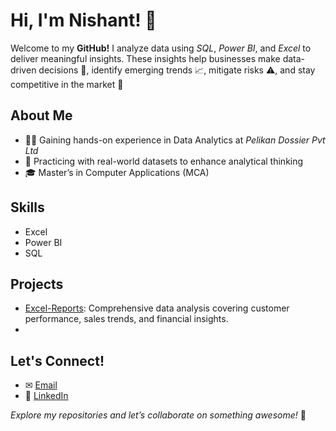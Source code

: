 # Hi, I'm Nishant! 👋 

Welcome to my **GitHub!** I analyze data using *SQL*, *Power BI*, and *Excel* to deliver meaningful insights. These insights help businesses make data-driven decisions 🤔, identify emerging trends 📈, mitigate risks ⚠, and stay competitive in the market 🚀

## About Me
- 👨‍💻 Gaining hands-on experience in Data Analytics at *Pelikan Dossier Pvt Ltd*
- 🌱 Practicing with real-world datasets to enhance analytical thinking
- 🎓 Master’s in Computer Applications (MCA)

## Skills 
- Excel
- Power BI
- SQL

## Projects
- [Excel-Reports](https://github.com/nishant-s-anlst/Excel-Reports): Comprehensive data analysis covering customer performance, sales trends, and financial insights.
- 

## Let's Connect!
- ✉ [Email](mailto:nsharma1817@gmail.com)
- 🔗 [LinkedIn](https://www.linkedin.com/in/nishant-s-analyst/)

*Explore my repositories and let’s collaborate on something awesome!* 🚀
